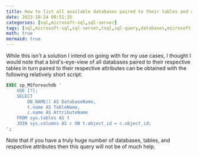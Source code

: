 ```yaml
---
title: How to list all available databases paired to their tables and attributes in Microsoft SQL Server
date: 2023-10-24 00:51:15
categories: [sql,microsoft-sql,sql-server]
tags: [sql,microsoft-sql,sql-server,tsql,sql-query,databases,microsoft-sql-server,tables,attributes]
math: true
mermaid: true
---
```


While this isn't a solution I intend on going with for my use cases, I thought I would note that a bird's-eye-view of all databases paired to their respective tables in turn paired to their respective attributes can be obtained with the following relatively short script:


```sql
EXEC sp_MSforeachdb '
    USE [?];
    SELECT
        DB_NAME() AS DatabaseName,
        t.name AS TableName,
        c.name AS AttributeName
    FROM sys.tables AS t
    JOIN sys.columns AS c ON t.object_id = c.object_id;
';
```

Note that if you have a truly huge number of databases, tables, and respective attributes then this query will not be of much help.
